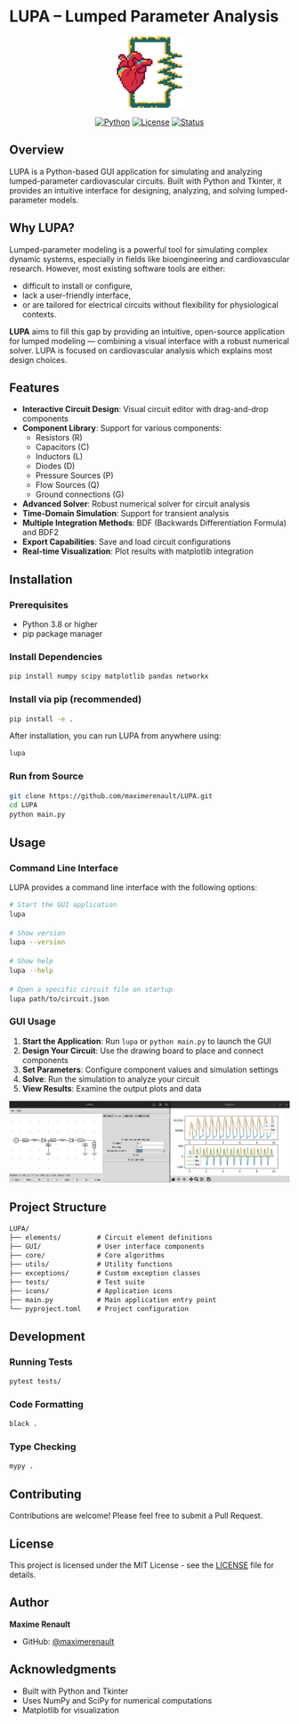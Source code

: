 # LUPA – Lumped Parameter Analysis

<div align="center">
  <img src="img/icons/LUPA_256.png" alt="LUPA Logo" width="128" height="128">
  
  [![Python](https://img.shields.io/badge/python-3.8+-blue.svg)](https://www.python.org/downloads/)
  [![License](https://img.shields.io/badge/license-MIT-green.svg)](LICENSE)
  [![Status](https://img.shields.io/badge/status-alpha-yellow.svg)](https://github.com/maximerenault/LUPA)
</div>

## Overview

LUPA is a Python-based GUI application for simulating and analyzing lumped-parameter cardiovascular circuits. Built with Python and Tkinter, it provides an intuitive interface for designing, analyzing, and solving lumped-parameter models.

## Why LUPA?

Lumped-parameter modeling is a powerful tool for simulating complex dynamic systems, especially in fields like bioengineering and cardiovascular research. However, most existing software tools are either:
 - difficult to install or configure,
 - lack a user-friendly interface,
 - or are tailored for electrical circuits without flexibility for physiological contexts.

**LUPA** aims to fill this gap by providing an intuitive, open-source application for lumped modeling — combining a visual interface with a robust numerical solver. LUPA is focused on cardiovascular analysis which explains most design choices.

## Features

- **Interactive Circuit Design**: Visual circuit editor with drag-and-drop components
- **Component Library**: Support for various components:
  - Resistors (R)
  - Capacitors (C) 
  - Inductors (L)
  - Diodes (D)
  - Pressure Sources (P)
  - Flow Sources (Q)
  - Ground connections (G)
- **Advanced Solver**: Robust numerical solver for circuit analysis
- **Time-Domain Simulation**: Support for transient analysis
- **Multiple Integration Methods**: BDF (Backwards Differentiation Formula) and BDF2
- **Export Capabilities**: Save and load circuit configurations
- **Real-time Visualization**: Plot results with matplotlib integration

## Installation

### Prerequisites

- Python 3.8 or higher
- pip package manager

### Install Dependencies

```bash
pip install numpy scipy matplotlib pandas networkx
```

### Install via pip (recommended)

```bash
pip install -e .
```

After installation, you can run LUPA from anywhere using:
```bash
lupa
```

### Run from Source

```bash
git clone https://github.com/maximerenault/LUPA.git
cd LUPA
python main.py
```

## Usage

### Command Line Interface

LUPA provides a command line interface with the following options:

```bash
# Start the GUI application
lupa

# Show version
lupa --version

# Show help
lupa --help

# Open a specific circuit file on startup
lupa path/to/circuit.json
```

### GUI Usage

1. **Start the Application**: Run `lupa` or `python main.py` to launch the GUI
2. **Design Your Circuit**: Use the drawing board to place and connect components
3. **Set Parameters**: Configure component values and simulation settings
4. **Solve**: Run the simulation to analyze your circuit
5. **View Results**: Examine the output plots and data
<div align="center">
  <img src="img/lumped_lv_windkessel.jpg" alt="Results of the analysis of a left ventricle model">
</div>

## Project Structure

```
LUPA/
├── elements/         # Circuit element definitions
├── GUI/              # User interface components
├── core/             # Core algorithms
├── utils/            # Utility functions
├── exceptions/       # Custom exception classes
├── tests/            # Test suite
├── icons/            # Application icons
├── main.py           # Main application entry point
└── pyproject.toml    # Project configuration
```

## Development

### Running Tests

```bash
pytest tests/
```

### Code Formatting

```bash
black .
```

### Type Checking

```bash
mypy .
```

## Contributing

Contributions are welcome! Please feel free to submit a Pull Request.

## License

This project is licensed under the MIT License - see the [LICENSE](LICENSE) file for details.

## Author

**Maxime Renault**
- GitHub: [@maximerenault](https://github.com/maximerenault)

## Acknowledgments

- Built with Python and Tkinter
- Uses NumPy and SciPy for numerical computations
- Matplotlib for visualization
